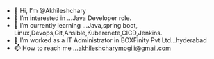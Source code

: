 - 👋 Hi, I’m @Akhileshchary
- 👀 I’m interested in ...Java Developer role.
- 🌱 I’m currently learning ...Java,spring boot, Linux,Devops,Git,Ansible,Kuberenete,CICD,Jenkins.  
- 💞️ I’m worked as a IT Administrator in BOXFinity Pvt Ltd...hyderabad
- 📫 How to reach me ...akhileshcharymogili@gmail.com

<!---
akhileshchary/akhileshchary is a ✨ special ✨ repository because its `README.md` (this file) appears on your GitHub profile.
You can click the Preview link to take a look at your changes.
--->
